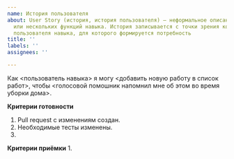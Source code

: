 ```yaml
---
name: История пользователя
about: User Story (история, история пользователя) — неформальное описание одной 
  или нескольких функций навыка. История записывается с точки зрения конечного 
  пользователя навыка, для которого формируется потребность
title: ''
labels: ''
assignees: ''

---
```


Как <пользователь навыка> я могу <добавить новую работу в список работ>, чтобы <голосовой помошник напомнил мне об этом во время уборки дома>.

**Критерии готовности**

1. Pull request с изменениям создан.
2. Необходимые тесты изменены.
3. 

**Критерии приёмки**
1.
